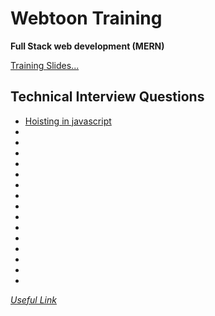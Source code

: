 # Webtoon Training

**Full Stack web development (MERN)**

[Training Slides...](./ShaiSlides.md)

## Technical Interview Questions

- [Hoisting in javascript](./technicalInterview/Hoisting.md)
-
-
-
-
-
-
-
-
-
-
-
-
-
-
-

_[Useful Link](https://www.interviewbit.com/javascript-interview-questions/#different-data-types-present-in-javascript)_
